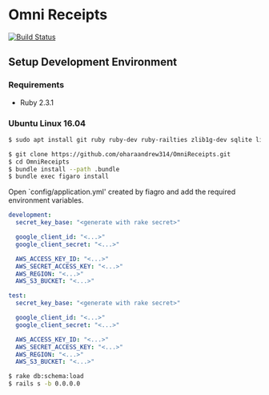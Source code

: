 # Omni Receipts

[![Build Status](https://travis-ci.org/oharaandrew314/OmniReceipts.svg?branch=master)](https://travis-ci.org/oharaandrew314/OmniReceipts)

## Setup Development Environment

### Requirements

- Ruby 2.3.1

### Ubuntu Linux 16.04

```bash
$ sudo apt install git ruby ruby-dev ruby-railties zlib1g-dev sqlite libsqlite3-dev nodejs
```

```bash
$ git clone https://github.com/oharaandrew314/OmniReceipts.git
$ cd OmniReceipts
$ bundle install --path .bundle
$ bundle exec figaro install
```

Open `config/application.yml' created by fiagro and add the required environment variables.

```yml
development:
  secret_key_base: "<generate with rake secret>"

  google_client_id: "<...>"
  google_client_secret: "<...>"

  AWS_ACCESS_KEY_ID: "<...>"
  AWS_SECRET_ACCESS_KEY: "<...>"
  AWS_REGION: "<...>"
  AWS_S3_BUCKET: "<...>"

test:
  secret_key_base: "<generate with rake secret>"

  google_client_id: "<...>"
  google_client_secret: "<...>"

  AWS_ACCESS_KEY_ID: "<...>"
  AWS_SECRET_ACCESS_KEY: "<...>"
  AWS_REGION: "<...>"
  AWS_S3_BUCKET: "<...>"
  ```

```bash
$ rake db:schema:load
$ rails s -b 0.0.0.0
```
